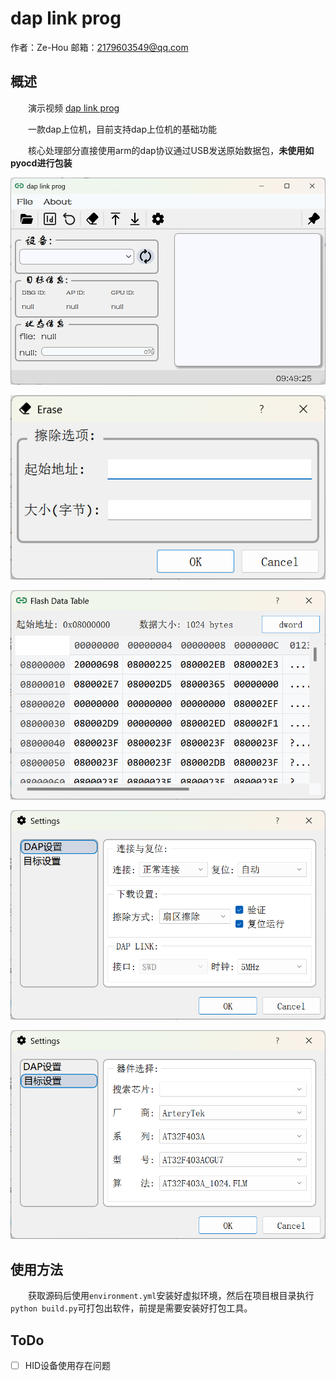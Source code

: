 # dap link prog

作者：Ze-Hou
邮箱：2179603549@qq.com

## 概述
　　演示视频 [dap link prog](https://www.bilibili.com/video/BV1cS4UztE3C/)

　　一款dap上位机，目前支持dap上位机的基础功能

　　核心处理部分直接使用arm的dap协议通过USB发送原始数据包，**未使用如pyocd进行包装**

![主界面](./doc/assets/main_page.png)

![擦除界面](./doc/assets/erase_page.png)

![读取界面](./doc/assets/read_page.png)

![设置界面](./doc/assets/setting1_page.png)

![设置界面](./doc/assets/setting2_page.png)

## 使用方法
　　获取源码后使用`environment.yml`安装好虚拟环境，然后在项目根目录执行`python build.py`可打包出软件，前提是需要安装好打包工具。


## ToDo
- [ ] HID设备使用存在问题